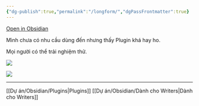 ```yaml
---
{"dg-publish":true,"permalink":"/longform/","dgPassFrontmatter":true}
---
```


[Open in Obsidian](https://obsidian.md/plugins?id=longform)

Mình chưa có nhu cầu dùng đến nhưng thấy Plugin khá hay ho.

Mọi người có thể trải nghiệm thử.

![](https://i.imgur.com/r9vyXf0.png)

![](https://i.imgur.com/bUe3Nve.png)

---
[[Dự án/Obsidian/Plugins\|Plugins]]
[[Dự án/Obsidian/Dành cho Writers\|Dành cho Writers]]